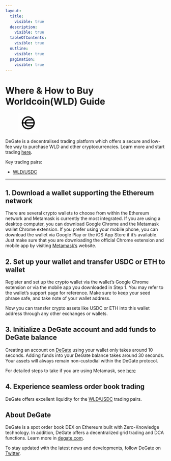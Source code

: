 ```yaml
---
layout:
  title:
    visible: true
  description:
    visible: true
  tableOfContents:
    visible: true
  outline:
    visible: true
  pagination:
    visible: true
---
```


# Where & How to Buy Worldcoin(WLD) Guide

<figure><img src="../images/wld_0x163f8c2467924be0ae7b5347228cabf2603187531704955257731.png" alt="WLD" width="64"><figcaption></figcaption></figure>

DeGate is a decentralised trading platform which offers a secure and low-fee way to purchase WLD and other cryptocurrencies. Learn more and start trading [here](https://app.degate.com/trade/USDC/0x163f8c2467924be0ae7b5347228cabf260318753?utm_source=howtobuy).&#x20;

Key trading pairs:

* [WLD/USDC](https://app.degate.com/trade/USDC/0x163f8c2467924be0ae7b5347228cabf260318753?utm_source=howtobuy)

***

## 1. Download a wallet supporting the Ethereum network

There are several crypto wallets to choose from within the Ethereum network and Metamask is currently the most integrated. If you are using a desktop computer, you can download Google Chrome and the Metamask wallet Chrome extension. If you prefer using your mobile phone, you can download the wallet via Google Play or the iOS App Store if it’s available. Just make sure that you are downloading the official Chrome extension and mobile app by visiting [Metamask’s](https://metamask.io/) website.

## 2. Set up your wallet and transfer USDC or ETH to wallet

Register and set up the crypto wallet via the wallet’s Google Chrome extension or via the mobile app you downloaded in Step 1. You may refer to the wallet’s support page for reference. Make sure to keep your seed phrase safe, and take note of your wallet address.&#x20;

Now you can transfer crypto assets like USDC or ETH into this wallet address through any other exchanges or wallets.

## 3. Initialize a DeGate account and add funds to DeGate balance

Creating an account on [DeGate](https://app.degate.com/?utm_source=WLD_howtobuy) using your wallet only takes around 10 seconds. Adding funds into your DeGate balance takes around 30 seconds. Your assets will always remain non-custodial within the DeGate protocol.

For detailed steps to take if you are using Metamask, see [here](https://docs.degate.com/v/product_en/main-features/wallet-connectivity/metamask)

## 4. Experience seamless order book trading

DeGate offers excellent liquidity for the [WLD/USDC](https://app.degate.com/trade/USDC/0x163f8c2467924be0ae7b5347228cabf260318753?utm_source=howtobuy) trading pairs.&#x20;

## About DeGate

DeGate is a spot order book DEX on Ethereum built with Zero-Knowledge technology. In addition, DeGate offers a decentralized grid trading and DCA functions.  Learn more in [degate.com](https://degate.com/?utm_source=WLD_howtobuy).

To stay updated with the latest news and developments, follow DeGate on [Twitter](https://twitter.com/degatedex).
